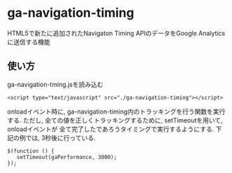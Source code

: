ga-navigation-timing
====================

HTML5で新たに追加されたNavigaton Timing APIのデータをGoogle Analyticsに送信する機能

## 使い方
ga-navigation-tming.jsを読み込む

```
<script type="text/javascript" src="./ga-navigation-timing"></script>
```

onloadイベント時に, ga-navigation-timing内のトラッキングを行う関数を実行する.
ただし, 全ての値を正しくトラッキングするために, setTimeoutを用いて, onloadイベントが
全て完了したであろうタイミングで実行するようにする. 下記の例では, 3秒後に行っている.

```
$(function () {
   setTimeout(gaPerformance, 3000);
});
```
